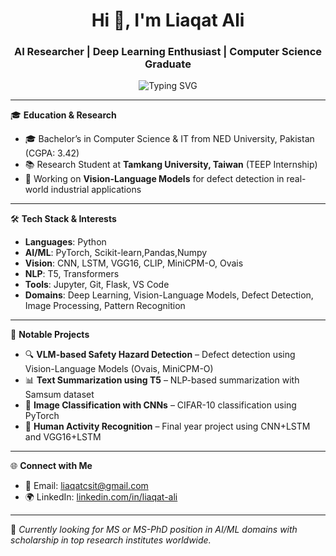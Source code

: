 <h1 align="center">Hi 👋, I'm Liaqat Ali</h1>
<h3 align="center">AI Researcher | Deep Learning Enthusiast | Computer Science Graduate</h3>

<p align="center">
  <img src="https://readme-typing-svg.demolab.com/?lines=Passionate+about+AI+and+ML;Exploring+Vision-Language+Models;Building+Smart+Solutions+with+Deep+Learning&center=true&width=500&height=45" alt="Typing SVG" />
</p>

---

🎓 **Education & Research**  
- 🎓 Bachelor’s in Computer Science & IT from NED University, Pakistan (CGPA: 3.42)  
- 📚 Research Student at **Tamkang University, Taiwan** (TEEP Internship)  
- 🧠 Working on **Vision-Language Models** for defect detection in real-world industrial applications  
 

---

🛠 **Tech Stack & Interests**
- **Languages**: Python  
- **AI/ML**: PyTorch, Scikit-learn,Pandas,Numpy
- **Vision**: CNN, LSTM, VGG16, CLIP, MiniCPM-O, Ovais 
- **NLP**: T5, Transformers  
- **Tools**: Jupyter, Git, Flask, VS Code  
- **Domains**: Deep Learning, Vision-Language Models, Defect Detection, Image Processing, Pattern Recognition

---

🧩 **Notable Projects**
- 🔍 **VLM-based Safety Hazard Detection** – Defect detection using Vision-Language Models (Ovais, MiniCPM-O)  
- 📊 **Text Summarization using T5** – NLP-based summarization with Samsum dataset  
- 📸 **Image Classification with CNNs** – CIFAR-10 classification using PyTorch  
- 👣 **Human Activity Recognition** – Final year project using CNN+LSTM and VGG16+LSTM

---

🌐 **Connect with Me**
- 📧 Email: liaqatcsit@gmail.com  
- 🌍 LinkedIn: [linkedin.com/in/liaqat-ali](https://www.linkedin.com/in/liaqat-ali-/)  


---

📌 *Currently looking for MS or MS-PhD position in AI/ML domains with scholarship in top research institutes worldwide.*


